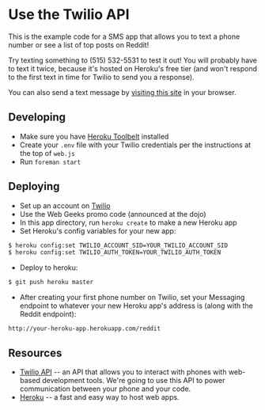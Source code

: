 # Use the Twilio API

This is the example code for a SMS app that allows you to text a phone number or see a list of top posts on Reddit!

Try texting something to (515) 532-5531 to test it out! You will probably have to text it twice, because it's hosted on Heroku's free tier (and won't respond to the first text in time for Twilio to send you a response).

You can also send a text message by [visiting this site](https://lit-headland-1298.herokuapp.com/) in your browser.

## Developing

- Make sure you have [Heroku Toolbelt](https://toolbelt.heroku.com/) installed
- Create your `.env` file with your Twilio credentials per the instructions at the top of `web.js`
- Run `foreman start`

## Deploying

- Set up an account on [Twilio](http://twilio.com)
- Use the Web Geeks promo code (announced at the dojo)
- In this app directory, run `heroku create` to make a new Heroku app
- Set Heroku's config variables for your new app:

```sh
$ heroku config:set TWILIO_ACCOUNT_SID=YOUR_TWILIO_ACCOUNT_SID
$ heroku config:set TWILIO_AUTH_TOKEN=YOUR_TWILIO_AUTH_TOKEN
```

- Deploy to heroku:

```sh
$ git push heroku master
```

- After creating your first phone number on Twilio, set your Messaging endpoint to whatever your new Heroku app's address is (along with the Reddit endpoint):

```
http://your-heroku-app.herokuapp.com/reddit
```

## Resources

- [Twilio API](http://twilio.com/) -- an API that allows you to interact with phones with web-based development tools. We're going to use this API to power communication between your phone and your code.
- [Heroku](http://heroku.com/) -- a fast and easy way to host web apps.
